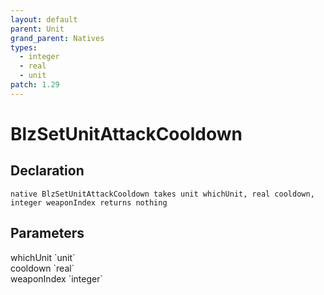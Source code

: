 ```yaml
---
layout: default
parent: Unit
grand_parent: Natives
types:
  - integer
  - real
  - unit
patch: 1.29
---
```


# BlzSetUnitAttackCooldown

## Declaration

```
native BlzSetUnitAttackCooldown takes unit whichUnit, real cooldown, integer weaponIndex returns nothing
```

## Parameters
<dl>
  <dt>whichUnit `unit`</dt>
  <dd></dd>

  <dt>cooldown `real`</dt>
  <dd></dd>

  <dt>weaponIndex `integer`</dt>
  <dd></dd>
</dl>